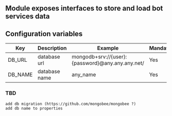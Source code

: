 ## Module exposes interfaces to store and load bot services data

## Configuration variables
|Key|Description|Example|Mandatory|
|---|---|---|---|
|DB_URL|database url|mongodb+srv://{user}:{password}@any.any.any.net/<dbname>|Yes
|DB_NAME|database name|any_name|Yes

### TBD
    add db migration (https://github.com/mongobee/mongobee ?)
    add db name to properties